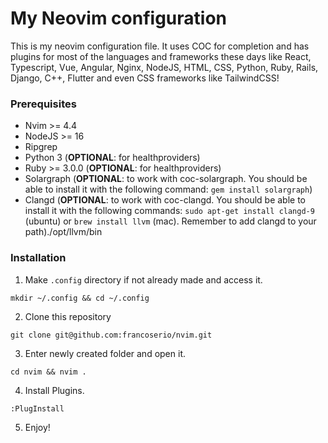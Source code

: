 # My Neovim configuration

This is my neovim configuration file. It uses COC for completion and has plugins for most of the languages and frameworks these days like React, Typescript, Vue, Angular, Nginx, NodeJS, HTML, CSS, Python, Ruby, Rails, Django, C++, Flutter and even CSS frameworks like TailwindCSS!

### Prerequisites

- Nvim >= 4.4
- NodeJS >= 16
- Ripgrep
- Python 3 (**OPTIONAL**: for healthproviders)
- Ruby >= 3.0.0 (**OPTIONAL**: for healthproviders)
- Solargraph (**OPTIONAL**: to work with coc-solargraph. You should be able to install it with the following command: `gem install solargraph`)
- Clangd (**OPTIONAL**: to work with coc-clangd. You should be able to install it with the following commands: `sudo apt-get install clangd-9` (ubuntu) or `brew install llvm` (mac). Remember to add clangd to your path)./opt/llvm/bin

### Installation

1. Make `.config` directory if not already made and access it.

```
mkdir ~/.config && cd ~/.config
```

2. Clone this repository

```
git clone git@github.com:francoserio/nvim.git
```

3. Enter newly created folder and open it.

```
cd nvim && nvim .
```

4. Install Plugins.

```
:PlugInstall
```

5. Enjoy!
